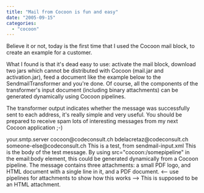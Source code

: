 ```yaml
---
title: "Mail from Cocoon is fun and easy"
date: "2005-09-15"
categories: 
  - "cocoon"
---
```


Believe it or not, today is the first time that I used the Cocoon mail block, to create an example for a customer.

What I found is that it's dead easy to use: activate the mail block, download two jars which cannot be distributed with Cocoon (mail.jar and activation.jar), feed a document like the example below to the SendmailTransformer and you're done. Of course, all the components of the transformer's input document (including binary attachments) can be generated dynamically using Cocoon pipelines.

The transformer output indicates whether the message was successfully sent to each address, it's really simple and very useful. You should be prepared to receive spam lots of interesting messages from my next Cocoon application ;-)

<?xml version="1.0">

<!--
Test input for the Cocoon sendmail transformer.

To send an email, activate the Cocoon mail block
(requires mail.jar and activation.jar which are not
distributed with Cocoon), and feed this to the
SendmailTransformer. That's it.

Of course, this document and all its content could
be generated from various pipelines, the cocoon:/
protocol is fully supported.
-->

<document xmlns:email="http://apache.org/cocoon/transformation/sendmail">
<email:sendmail>
<!--
SMTP host configuration, can also be defined when
declaring the SendmailTransformer component.
-->
<email:smtphost>your.smtp.server</email:smtphost>
<email:from>cocoon@codeconsult.ch</email:from>

<!-- The rest is self-explaining -->
<email:to>bdelacretaz@codeconsult.ch</email:to>
<email:to>someone-else@codeconsult.ch</email:to>

<email:subject>This is a test, from sendmail-input.xml</email:subject>

<email:body>
This is the body of the test message.
By using src="cocoon:/somepipeline" in the email:body
element, this
could be generated dynamically from a Cocoon pipeline.
The message contains three attachments: a small PDF logo,
and HTML document with a single line in it, and a PDF document.
</email:body>

<-- use pipelines for attachments to show how this works -->
<email:attachment
name="logo"
mime-type="image/gif"
src="cocoon:/read-file/iconPDF.gif"
/>

<email:attachment name="stuff-in-html.html" mime-type="text/html">
<email:content>This is supposed to be an HTML attachment.</email:content>
</email:attachment>

<email:attachment
name="report file"
mime-type="application/pdf"
src="cocoon:/read-file/pdf-document.pdf"
/>

</email:sendmail>
</document>
